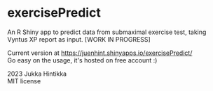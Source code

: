 # exercisePredict
An R Shiny app to predict data from submaximal exercise test, taking Vyntus XP report as input.
[WORK IN PROGRESS]   
    
Current version at https://juenhint.shinyapps.io/exercisePredict/    
Go easy on the usage, it's hosted on free account :)    
    
2023 Jukka Hintikka    
MIT license
